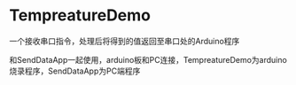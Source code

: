 # TempreatureDemo

一个接收串口指令，处理后将得到的值返回至串口处的Arduino程序

和SendDataApp一起使用，arduino板和PC连接，TempreatureDemo为arduino烧录程序，SendDataApp为PC端程序
